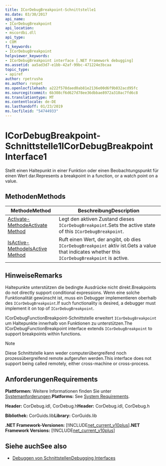 ```yaml
---
title: ICorDebugBreakpoint-Schnittstelle1
ms.date: 03/30/2017
api_name:
- ICorDebugBreakpoint
api_location:
- mscordbi.dll
api_type:
- COM
f1_keywords:
- ICorDebugBreakpoint
helpviewer_keywords:
- ICorDebugBreakpoint interface [.NET Framework debugging]
ms.assetid: aa5ad3d7-e1bb-42af-99bc-471224e3bcaa
topic_type:
- apiref
author: rpetrusha
ms.author: ronpet
ms.openlocfilehash: a222f578daed0ab81e2136e00d6f9b032acd95fc
ms.sourcegitcommit: 6b308cf6d627d78ee36dbbae8972a310ac7fd6c8
ms.translationtype: MT
ms.contentlocale: de-DE
ms.lasthandoff: 01/23/2019
ms.locfileid: "54744933"
---
```

# <a name="icordebugbreakpoint-interface1"></a><span data-ttu-id="55e0c-102">ICorDebugBreakpoint-Schnittstelle1</span><span class="sxs-lookup"><span data-stu-id="55e0c-102">ICorDebugBreakpoint Interface1</span></span>
<span data-ttu-id="55e0c-103">Stellt einen Haltepunkt in einer Funktion oder einen Beobachtungspunkt für einen Wert dar.</span><span class="sxs-lookup"><span data-stu-id="55e0c-103">Represents a breakpoint in a function, or a watch point on a value.</span></span>  
  
## <a name="methods"></a><span data-ttu-id="55e0c-104">Methoden</span><span class="sxs-lookup"><span data-stu-id="55e0c-104">Methods</span></span>  
  
|<span data-ttu-id="55e0c-105">Methode</span><span class="sxs-lookup"><span data-stu-id="55e0c-105">Method</span></span>|<span data-ttu-id="55e0c-106">Beschreibung</span><span class="sxs-lookup"><span data-stu-id="55e0c-106">Description</span></span>|  
|------------|-----------------|  
|[<span data-ttu-id="55e0c-107">Activate-Methode</span><span class="sxs-lookup"><span data-stu-id="55e0c-107">Activate Method</span></span>](../../../../docs/framework/unmanaged-api/debugging/icordebugbreakpoint-activate-method.md)|<span data-ttu-id="55e0c-108">Legt den aktiven Zustand dieses `ICorDebugBreakpoint`.</span><span class="sxs-lookup"><span data-stu-id="55e0c-108">Sets the active state of this `ICorDebugBreakpoint`.</span></span>|  
|[<span data-ttu-id="55e0c-109">IsActive-Methode</span><span class="sxs-lookup"><span data-stu-id="55e0c-109">IsActive Method</span></span>](../../../../docs/framework/unmanaged-api/debugging/icordebugbreakpoint-isactive-method.md)|<span data-ttu-id="55e0c-110">Ruft einen Wert, der angibt, ob dies `ICorDebugBreakpoint` aktiv ist.</span><span class="sxs-lookup"><span data-stu-id="55e0c-110">Gets a value that indicates whether this `ICorDebugBreakpoint` is active.</span></span>|  
  
## <a name="remarks"></a><span data-ttu-id="55e0c-111">Hinweise</span><span class="sxs-lookup"><span data-stu-id="55e0c-111">Remarks</span></span>  
 <span data-ttu-id="55e0c-112">Haltepunkte unterstützen die bedingte Ausdrücke nicht direkt.</span><span class="sxs-lookup"><span data-stu-id="55e0c-112">Breakpoints do not directly support conditional expressions.</span></span> <span data-ttu-id="55e0c-113">Wenn eine solche Funktionalität gewünscht ist, muss ein Debugger implementieren oberhalb des `ICorDebugBreakpoint`.</span><span class="sxs-lookup"><span data-stu-id="55e0c-113">If such functionality is desired, a debugger must implement it on top of `ICorDebugBreakpoint`.</span></span>  
  
 <span data-ttu-id="55e0c-114">ICorDebugFunctionBreakpoint-Schnittstelle erweitert `ICorDebugBreakpoint` um Haltepunkte innerhalb von Funktionen zu unterstützen.</span><span class="sxs-lookup"><span data-stu-id="55e0c-114">The ICorDebugFunctionBreakpoint interface extends `ICorDebugBreakpoint` to support breakpoints within functions.</span></span>  
  
> [!NOTE]
>  <span data-ttu-id="55e0c-115">Diese Schnittstelle kann weder computerübergreifend noch prozessübergreifend remote aufgerufen werden.</span><span class="sxs-lookup"><span data-stu-id="55e0c-115">This interface does not support being called remotely, either cross-machine or cross-process.</span></span>  
  
## <a name="requirements"></a><span data-ttu-id="55e0c-116">Anforderungen</span><span class="sxs-lookup"><span data-stu-id="55e0c-116">Requirements</span></span>  
 <span data-ttu-id="55e0c-117">**Plattformen:** Weitere Informationen finden Sie unter [Systemanforderungen](../../../../docs/framework/get-started/system-requirements.md).</span><span class="sxs-lookup"><span data-stu-id="55e0c-117">**Platforms:** See [System Requirements](../../../../docs/framework/get-started/system-requirements.md).</span></span>  
  
 <span data-ttu-id="55e0c-118">**Header:** CorDebug.idl, CorDebug.h</span><span class="sxs-lookup"><span data-stu-id="55e0c-118">**Header:** CorDebug.idl, CorDebug.h</span></span>  
  
 <span data-ttu-id="55e0c-119">**Bibliothek:** CorGuids.lib</span><span class="sxs-lookup"><span data-stu-id="55e0c-119">**Library:** CorGuids.lib</span></span>  
  
 <span data-ttu-id="55e0c-120">**.NET Framework-Versionen:** [!INCLUDE[net_current_v10plus](../../../../includes/net-current-v10plus-md.md)]</span><span class="sxs-lookup"><span data-stu-id="55e0c-120">**.NET Framework Versions:** [!INCLUDE[net_current_v10plus](../../../../includes/net-current-v10plus-md.md)]</span></span>  
  
## <a name="see-also"></a><span data-ttu-id="55e0c-121">Siehe auch</span><span class="sxs-lookup"><span data-stu-id="55e0c-121">See also</span></span>
- [<span data-ttu-id="55e0c-122">Debuggen von Schnittstellen</span><span class="sxs-lookup"><span data-stu-id="55e0c-122">Debugging Interfaces</span></span>](../../../../docs/framework/unmanaged-api/debugging/debugging-interfaces.md)
